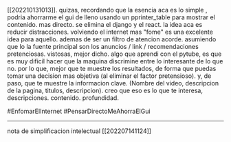 [[202210131013]]. quizas, recordando que la esencia aca es lo simple
, podria ahorrarme el gui de lleno usando un pprinter_table para mostrar el contenido. mas directo. se elimina el django y el react. la idea aca es reducir distracciones. volviendo el internet mas "fome" es una excelente idea para aquello. ademas de ser un filtro de atencion acorde. asumiendo que lo la fuente principal son los anuncios / link / recomendaciones pretenciosas. vistosas, mejor dicho. algo que aprendi con el pytube, es que es muy dificil hacer que la maquina discrimine entre lo interesante de lo que no. por lo que, mejor que te muestre los resultados, de forma que puedas tomar una decision mas objetiva (al eliminar el factor pretensioso). y, de paso, que te muestre la informacion clave. (Nombre del video, descripcion de la pagina, titulos, descripcion). creo que eso es lo que te interesa, descripciones. contenido. profundidad. 

#EnfomarElInternet
#PensarDirectoMeAhorraElGui

------
nota de simplificacion intelectual [[202207141124]]